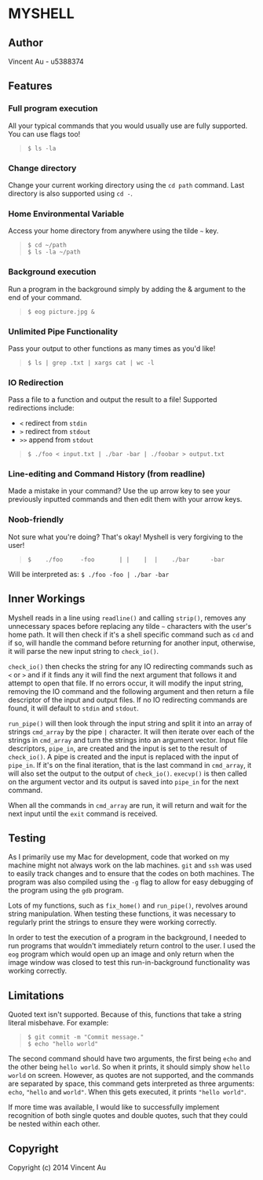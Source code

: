 MYSHELL
=======

Author
------
Vincent Au - u5388374

Features
--------
### Full program execution
All your typical commands that you would usually use are fully supported. You
can use flags too!  
> ```$ ls -la```

### Change directory
Change your current working directory using the ```cd path``` command. Last
directory is also supported using ```cd -```.

### Home Environmental Variable
Access your home directory from anywhere using the tilde ```~``` key.  
> ```$ cd ~/path```  
> ```$ ls -la ~/path```

### Background execution
Run a program in the background simply by adding the & argument to the end of
your command.  
> ```$ eog picture.jpg &```

### Unlimited Pipe Functionality
Pass your output to other functions as many times as you'd like!  
> ```$ ls | grep .txt | xargs cat | wc -l```

### IO Redirection
Pass a file to a function and output the result to a file! Supported
redirections include:

* ```<``` redirect from ```stdin```
* ```>``` redirect from ```stdout```
* ```>>``` append from ```stdout```

> ```$ ./foo < input.txt | ./bar -bar | ./foobar > output.txt```

### Line-editing and Command History (from readline)
Made a mistake in your command? Use the up arrow key to see your previously
inputted commands and then edit them with your arrow keys.

### Noob-friendly
Not sure what you're doing? That's okay! Myshell is very forgiving to the user!

> ```$    ./foo     -foo       | |    |  |    ./bar      -bar```

Will be interpreted as: ```$ ./foo -foo | ./bar -bar```

Inner Workings
--------------
Myshell reads in a line using ```readline()``` and calling ```strip()```,
removes any unnecessary spaces before replacing any tilde ```~``` characters
with the user's home path. It will then check if it's a shell specific command
such as ```cd``` and if so, will handle the command before returning for
another input, otherwise, it will parse the new input string to
```check_io()```.

```check_io()``` then checks the string for any IO redirecting commands such as
```<``` or ```>``` and if it finds any it will find the next argument that
follows it and attempt to open that file. If no errors occur, it will modify
the input string, removing the IO command and the following argument and then
return a file descriptor of the input and output files. If no IO redirecting
commands are found, it will default to ```stdin``` and ```stdout```.

```run_pipe()``` will then look through the input string and split it into an
array of strings ```cmd_array``` by the pipe ```|``` character. It will then
iterate over each of the strings in ```cmd_array``` and turn the strings into
an argument vector. Input file descriptors, ```pipe_in```, are created and the
input is set to the result of ```check_io()```. A pipe is created and the input
is replaced with the input of ```pipe_in```. If it's on the final iteration,
that is the last command in ```cmd_array```, it will also set the output to the
output of ```check_io()```. ```execvp()``` is then called on the argument
vector and its output is saved into ```pipe_in``` for the next command.

When all the commands in ```cmd_array``` are run, it will return and wait for
the next input until the ```exit``` command is received.

Testing
-------
As I primarily use my Mac for development, code that worked on my machine might
not always work on the lab machines. ```git``` and ```ssh``` was used to easily
track changes and to ensure that the codes on both machines. The program was
also compiled using the ```-g``` flag to allow for easy debugging of the
program using the ```gdb``` program.

Lots of my functions, such as ```fix_home()``` and ```run_pipe()```, revolves
around string manipulation. When testing these functions, it was necessary to
regularly print the strings to ensure they were working correctly.

In order to test the execution of a program in the background, I needed to run
programs that wouldn't immediately return control to the user. I used the
```eog``` program which would open up an image and only return when the image
window was closed to test this run-in-background functionality was working
correctly.

Limitations
-----------
Quoted text isn't supported. Because of this, functions that take a string
literal misbehave. For example:  
> ```$ git commit -m "Commit message."```  
> ```$ echo "hello world"```

The second command should have two arguments, the first being ```echo``` and the
other being ```hello world```. So when it prints, it should simply show
```hello world``` on screen. However, as quotes are not supported, and the
commands are separated by space, this command gets interpreted as three
arguments: ```echo```, ```"hello``` and ```world"```. When this gets executed,
it prints ```"hello world"```.

If more time was available, I would like to successfully implement recognition
of both single quotes and double quotes, such that they could be nested within
each other.

Copyright
---------
Copyright (c) 2014 Vincent Au
